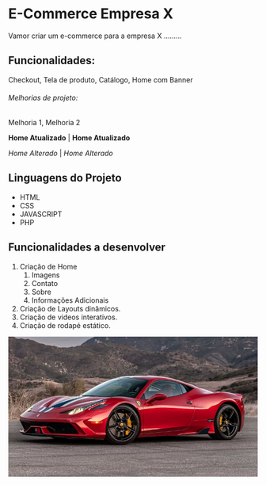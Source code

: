 # E-Commerce Empresa X

Vamor criar um e-commerce para a empresa X .........

## Funcionalidades:

Checkout, Tela de produto, Catálogo, Home com Banner 

###### Melhorias de projeto:

Melhoria 1, Melhoria 2

**Home Atualizado** |
__Home Atualizado__

*Home Alterado* |
_Home Alterado_

## Linguagens do Projeto

* HTML
* CSS
* JAVASCRIPT
* PHP

## Funcionalidades a desenvolver 

1. Criação de Home
    1. Imagens
    2. Contato
    3. Sobre
    4. Informações Adicionais
2. Criação de Layouts dinâmicos.
3. Criação de videos interativos.
4. Criação de rodapé estático.

![Imagem de uma ferrari](ferrari-458-speciale-blindada-2.jpg)


